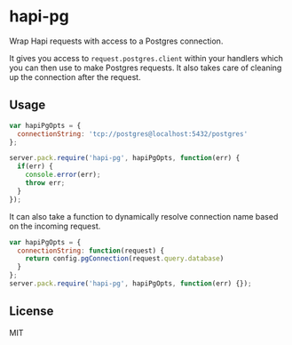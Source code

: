 hapi-pg
=======
Wrap Hapi requests with access to a Postgres connection.

It gives you access to `request.postgres.client` within your handlers which you can then use to make Postgres requests. It also takes care of cleaning up the connection after the request.

Usage
-----
```js
var hapiPgOpts = {
  connectionString: 'tcp://postgres@localhost:5432/postgres'
};

server.pack.require('hapi-pg', hapiPgOpts, function(err) {
  if(err) {
    console.error(err);
    throw err;
  }
});
```

It can also take a function to dynamically resolve connection name based on the incoming request.
```js
var hapiPgOpts = {
  connectionString: function(request) {
    return config.pgConnection(request.query.database)
  }
};
server.pack.require('hapi-pg', hapiPgOpts, function(err) {});
```

License
-------
MIT
